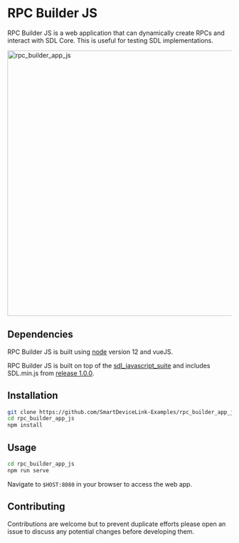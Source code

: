 # RPC Builder JS

RPC Builder JS is a web application that can dynamically create RPCs and interact with SDL Core. This is useful for testing SDL implementations.

<img width="595" alt="rpc_builder_app_js" src="https://user-images.githubusercontent.com/12716076/88192669-ced49900-cc0a-11ea-96ab-6c86bb05c7d1.png">

## Dependencies

RPC Builder JS is built using [node](https://nodejs.org/) version 12 and vueJS.

RPC Builder JS is built on top of the [sdl_javascript_suite](https://github.com/smartdevicelink/sdl_javascript_suite) and includes SDL.min.js from [release 1.0.0](https://github.com/smartdevicelink/sdl_javascript_suite/tree/1.0.0).

## Installation

```bash
git clone https://github.com/SmartDeviceLink-Examples/rpc_builder_app_js
cd rpc_builder_app_js
npm install
```

## Usage

```bash
cd rpc_builder_app_js
npm run serve
```

Navigate to `$HOST:8080` in your browser to access the web app.

## Contributing
Contributions are welcome but to prevent duplicate efforts please open an issue to discuss any potential changes before developing them.

